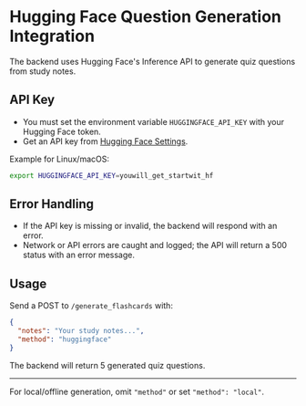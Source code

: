 # Hugging Face Question Generation Integration

The backend uses Hugging Face's Inference API to generate quiz questions from study notes.

## API Key

- You must set the environment variable `HUGGINGFACE_API_KEY` with your Hugging Face token.
- Get an API key from [Hugging Face Settings](https://huggingface.co/settings/tokens).

Example for Linux/macOS:
```bash
export HUGGINGFACE_API_KEY=youwill_get_startwit_hf
```

## Error Handling

- If the API key is missing or invalid, the backend will respond with an error.
- Network or API errors are caught and logged; the API will return a 500 status with an error message.

## Usage

Send a POST to `/generate_flashcards` with:
```json
{
  "notes": "Your study notes...",
  "method": "huggingface"
}
```
The backend will return 5 generated quiz questions.

---
For local/offline generation, omit `"method"` or set `"method": "local"`.